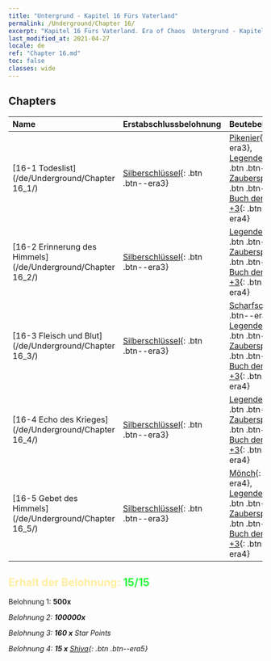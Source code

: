 ```yaml
---
title: "Untergrund - Kapitel 16 Fürs Vaterland"
permalink: /Underground/Chapter 16/
excerpt: "Kapitel 16 Fürs Vaterland. Era of Chaos  Untergrund - Kapitel 16. Fürs Vaterland"
last_modified_at: 2021-04-27
locale: de
ref: "Chapter 16.md"
toc: false
classes: wide
---
```


## Chapters

  | Name |  Erstabschlussbelohnung | Beutebelohnung |
  |:------------|:------------|:------------| 
  | [16-1 Todeslist](/de/Underground/Chapter 16_1/) | [Silberschlüssel](/ItemsDE/con_693/){: .btn .btn--era3} | [Pikenier](/ItemsDE/unt_190/){: .btn .btn--era3}, [Legendenzertifikat](/ItemsDE/mat_67/){: .btn .btn--era5}, [Zauberspruchrollen](/ItemsDE/con_694/){: .btn .btn--era3}, [Buch der Essenzen +3](/ItemsDE/mat_60/){: .btn .btn--era4} |
  | [16-2 Erinnerung des Himmels](/de/Underground/Chapter 16_2/) | [Silberschlüssel](/ItemsDE/con_693/){: .btn .btn--era3} | [Legendenzertifikat](/ItemsDE/mat_67/){: .btn .btn--era5}, [Zauberspruchrollen](/ItemsDE/con_694/){: .btn .btn--era3}, [Buch der Essenzen +3](/ItemsDE/mat_60/){: .btn .btn--era4} |
  | [16-3 Fleisch und Blut](/de/Underground/Chapter 16_3/) | [Silberschlüssel](/ItemsDE/con_693/){: .btn .btn--era3} | [Scharfschütze](/ItemsDE/unt_191/){: .btn .btn--era3}, [Legendenzertifikat](/ItemsDE/mat_67/){: .btn .btn--era5}, [Zauberspruchrollen](/ItemsDE/con_694/){: .btn .btn--era3}, [Buch der Essenzen +3](/ItemsDE/mat_60/){: .btn .btn--era4} |
  | [16-4 Echo des Krieges](/de/Underground/Chapter 16_4/) | [Silberschlüssel](/ItemsDE/con_693/){: .btn .btn--era3} | [Legendenzertifikat](/ItemsDE/mat_67/){: .btn .btn--era5}, [Zauberspruchrollen](/ItemsDE/con_694/){: .btn .btn--era3}, [Buch der Essenzen +3](/ItemsDE/mat_60/){: .btn .btn--era4} |
  | [16-5 Gebet des Himmels](/de/Underground/Chapter 16_5/) | [Silberschlüssel](/ItemsDE/con_693/){: .btn .btn--era3} | [Mönch](/ItemsDE/unt_194/){: .btn .btn--era4}, [Legendenzertifikat](/ItemsDE/mat_67/){: .btn .btn--era5}, [Zauberspruchrollen](/ItemsDE/con_694/){: .btn .btn--era3}, [Buch der Essenzen +3](/ItemsDE/mat_60/){: .btn .btn--era4} |


## <span style="color: #ffeea0">Erhalt der Belohnung: </span><span style="color: #27f73a">15/15</span>

 Belohnung 1:  **500x** <i class="fas fa-gem"/>

 Belohnung 2:  **100000x** <i class="fas fa-coins"/>

 Belohnung 3: **160 x** Star Points

 Belohnung 4: **15 x** [Shiva](/ItemsDE/her_376/){: .btn .btn--era5}

